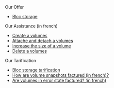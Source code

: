 Our Offer                                                           
                                                                      
*   [Bloc storage](https://www.cloudwatt.com/en/products.html)                
                         
Our Assistance (in french)                                                           
                                                                      
*   [Create a volumes](https://support.cloudwatt.com/kb/faq/stockage-bloc/comment-creer-un-volume.html)                              
*   [Attache and detach a volumes](https://support.cloudwatt.com/kb/faq/stockage-bloc/comment-attacher-detacher-un-volume-a-une-instance.html)          
*   [Increase the size of a volume](https://support.cloudwatt.com/kb/faq/stockage-bloc/comment-augmenter-la-taille-d-un-volume.html)    
*   [Delete a volumes](https://support.cloudwatt.com/kb/faq/stockage-bloc/comment-supprimer-un-volume.html)  

Our Tarification                                                           
                                                                      
*   [Bloc storage tarification](https://www.cloudwatt.com/en/pricing.html)
*   [How are volume snapshots factured (in french)?](https://support.cloudwatt.com/kb/faq/paiement-et-facturation/comment-mes-instantanes-sont-ils-factures.html)
*   [Are volumes in error state factured? (in french)](https://support.cloudwatt.com/kb/faq/stockage-bloc/mes-volumes-en-statut-erreur-sont-ils-factures.html)
